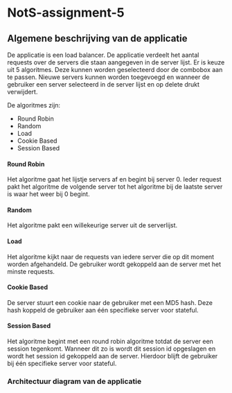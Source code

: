 # NotS-assignment-5
## Algemene beschrijving van de applicatie
De applicatie is een load balancer. De applicatie verdeelt het aantal requests over de servers die staan aangegeven in de server lijst.
Er is keuze uit 5 algoritmes. Deze kunnen worden geselecteerd door de combobox aan te passen.
Nieuwe servers kunnen worden toegevoegd en wanneer de gebruiker een server selecteerd in de server lijst en op delete drukt verwijdert.  

De algoritmes zijn:
* Round Robin
* Random
* Load
* Cookie Based
* Session Based

#### Round Robin
Het algoritme gaat het lijstje servers af en begint bij server 0. Ieder request pakt het algoritme de volgende server tot het algoritme bij de laatste server is waar het weer bij 0 begint.

#### Random
Het algoritme pakt een willekeurige server uit de serverlijst.

#### Load
Het algoritme kijkt naar de requests van iedere server die op dit moment worden afgehandeld. De gebruiker wordt gekoppeld aan de server met het minste requests.

#### Cookie Based
De server stuurt een cookie naar de gebruiker met een MD5 hash. Deze hash koppeld de gebruiker aan één specifieke server voor stateful.

#### Session Based
Het algoritme begint met een round robin algoritme totdat de server een session tegenkomt. Wanneer dit zo is wordt dit session id opgeslagen en wordt het session id gekoppeld aan de server. Hierdoor blijft de gebruiker bij één specifieke server voor stateful.

### Architectuur diagram van de applicatie
